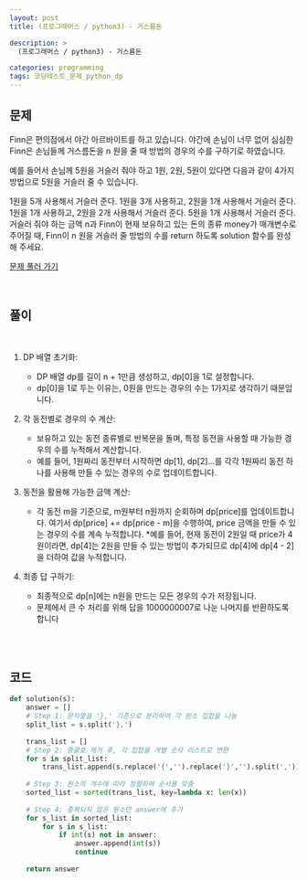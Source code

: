 ```yaml
---
layout: post
title: (프로그래머스 / python3) - 거스름돈

description: >
  (프로그래머스 / python3) - 거스름돈

categories: programming
tags: 코딩테스트_문제_python_dp
---
```


<h2>
    <span class = "jjw_h2_style"> 문제 </span>
</h2>
Finn은 편의점에서 야간 아르바이트를 하고 있습니다. 야간에 손님이 너무 없어 심심한 Finn은 손님들께 거스름돈을 n 원을 줄 때 방법의 경우의 수를 구하기로 하였습니다.

예를 들어서 손님께 5원을 거슬러 줘야 하고 1원, 2원, 5원이 있다면 다음과 같이 4가지 방법으로 5원을 거슬러 줄 수 있습니다.

1원을 5개 사용해서 거슬러 준다.
1원을 3개 사용하고, 2원을 1개 사용해서 거슬러 준다.
1원을 1개 사용하고, 2원을 2개 사용해서 거슬러 준다.
5원을 1개 사용해서 거슬러 준다.
거슬러 줘야 하는 금액 n과 Finn이 현재 보유하고 있는 돈의 종류 money가 매개변수로 주어질 때, Finn이 n 원을 거슬러 줄 방법의 수를 return 하도록 solution 함수를 완성해 주세요.

[문제 풀러 가기](https://school.programmers.co.kr/learn/courses/30/lessons/12907)

<br>

<h2>
    <span class = "jjw_h2_style"> 풀이 </span>
</h2>
<br>

1. DP 배열 초기화:
   * DP 배열 dp를 길이 n + 1만큼 생성하고, dp[0]을 1로 설정합니다.
   * dp[0]을 1로 두는 이유는, 0원을 만드는 경우의 수는 1가지로 생각하기 때문입니다.

2. 각 동전별로 경우의 수 계산:
   * 보유하고 있는 동전 종류별로 반복문을 돌며, 특정 동전을 사용할 때 가능한 경우의 수를 누적해서 계산합니다.
   * 예를 들어, 1원짜리 동전부터 시작하면 dp[1], dp[2]…를 각각 1원짜리 동전 하나를 사용해 만들 수 있는 경우의 수로 업데이트합니다.

3. 동전을 활용해 가능한 금액 계산:
   * 각 동전 m을 기준으로, m원부터 n원까지 순회하며 dp[price]를 업데이트합니다. 여기서 dp[price] += dp[price - m]을 수행하여, price 금액을 만들 수 있는 경우의 수를 계속 누적합니다.
   *예를 들어, 현재 동전이 2원일 때 price가 4원이라면, dp[4]는 2원을 만들 수 있는 방법이 추가되므로 dp[4]에 dp[4 - 2]을 더하여 값을 누적합니다.

4. 최종 답 구하기:
   * 최종적으로 dp[n]에는 n원을 만드는 모든 경우의 수가 저장됩니다.
   * 문제에서 큰 수 처리를 위해 답을 1000000007로 나눈 나머지를 반환하도록 합니다
   
<br><br>

<h2>
    <span class = "jjw_h2_style"> 코드 </span>
</h2>

~~~python
def solution(s):
    answer = []
    # Step 1: 문자열을 '},' 기준으로 분리하여 각 원소 집합을 나눔
    split_list = s.split('},')
    
    trans_list = []
    # Step 2: 중괄호 제거 후, 각 집합을 개별 숫자 리스트로 변환
    for s in split_list:
        trans_list.append(s.replace('{','').replace('}','').split(','))
    
    # Step 3: 원소의 개수에 따라 정렬하여 순서를 맞춤
    sorted_list = sorted(trans_list, key=lambda x: len(x))
    
    # Step 4: 중복되지 않은 원소만 answer에 추가
    for s_list in sorted_list:
        for s in s_list:
            if int(s) not in answer:
                answer.append(int(s))
                continue
                
    return answer


~~~









